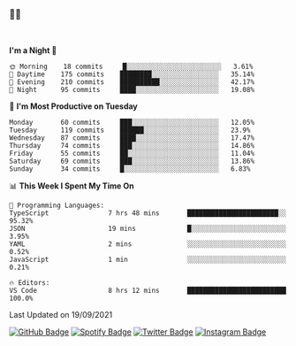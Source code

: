 ### 🤙🍺

<!-- <a href="https://github-readme-stats.vercel.app/api?username=hzak2xx&count_private=true&show_icons=true&theme=dracula">
  <img align="center" src="https://github-readme-stats.vercel.app/api?username=hzak2xx&count_private=true&show_icons=true&theme=dracula" />
</a>
</br> -->
</br>

<!--START_SECTION:waka-->
**I'm a Night 🦉** 

```text
🌞 Morning    18 commits     █░░░░░░░░░░░░░░░░░░░░░░░░   3.61% 
🌆 Daytime    175 commits    ████████░░░░░░░░░░░░░░░░░   35.14% 
🌃 Evening    210 commits    ██████████░░░░░░░░░░░░░░░   42.17% 
🌙 Night      95 commits     ████░░░░░░░░░░░░░░░░░░░░░   19.08%

```
📅 **I'm Most Productive on Tuesday** 

```text
Monday       60 commits     ███░░░░░░░░░░░░░░░░░░░░░░   12.05% 
Tuesday      119 commits    ██████░░░░░░░░░░░░░░░░░░░   23.9% 
Wednesday    87 commits     ████░░░░░░░░░░░░░░░░░░░░░   17.47% 
Thursday     74 commits     ███░░░░░░░░░░░░░░░░░░░░░░   14.86% 
Friday       55 commits     ██░░░░░░░░░░░░░░░░░░░░░░░   11.04% 
Saturday     69 commits     ███░░░░░░░░░░░░░░░░░░░░░░   13.86% 
Sunday       34 commits     █░░░░░░░░░░░░░░░░░░░░░░░░   6.83%

```


📊 **This Week I Spent My Time On** 

```text
💬 Programming Languages: 
TypeScript               7 hrs 48 mins       ███████████████████████░░   95.32% 
JSON                     19 mins             █░░░░░░░░░░░░░░░░░░░░░░░░   3.95% 
YAML                     2 mins              ░░░░░░░░░░░░░░░░░░░░░░░░░   0.52% 
JavaScript               1 min               ░░░░░░░░░░░░░░░░░░░░░░░░░   0.21%

🔥 Editors: 
VS Code                  8 hrs 12 mins       █████████████████████████   100.0%

```


 Last Updated on 19/09/2021
<!--END_SECTION:waka-->

[![GitHub Badge](https://img.shields.io/badge/GitHub-100000?style=for-the-badge&logo=github&logoColor=white)](https://github.com/hzak2xx)
[![Spotify Badge](https://img.shields.io/badge/Spotify-1ED760?&style=for-the-badge&logo=spotify&logoColor=white)](https://open.spotify.com/user/uf90s6sbbh75a1mt44clkhkvf)
[![Twitter Badge](https://img.shields.io/badge/Twitter-1DA1F2?style=for-the-badge&logo=twitter&logoColor=white)](https://twitter.com/hzak2xx)
[![Instagram Badge](https://img.shields.io/badge/Instagram-E4405F?style=for-the-badge&logo=instagram&logoColor=white)](https://www.instagram.com/hzak2xx/)

